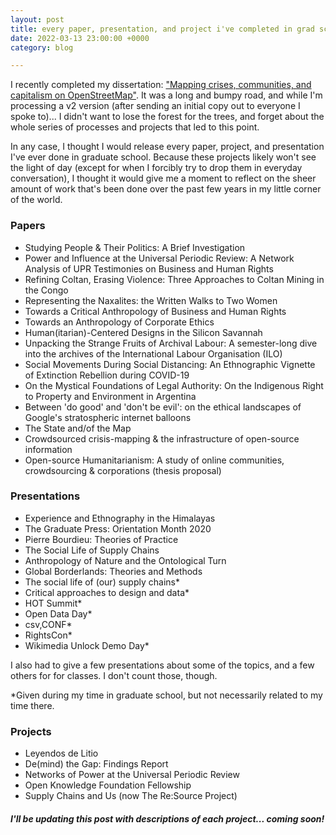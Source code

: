 ```yaml
---
layout: post
title: every paper, presentation, and project i've completed in grad school
date: 2022-03-13 23:00:00 +0000
category: blog

---
```

I recently completed my dissertation: ["Mapping crises, communities, and capitalism on OpenStreetMap"](https://twitter.com/aleesteele/status/1486295668465483781). It was a long and bumpy road, and while I'm processing a v2 version (after sending an initial copy out to everyone I spoke to)... I didn't want to lose the forest for the trees, and forget about the whole series of processes and projects that led to this point.

In any case, I thought I would release every paper, project, and presentation I've ever done in graduate school. Because these projects likely won't see the light of day (except for when I forcibly try to drop them in everyday conversation), I thought it would give me a moment to reflect on the sheer amount of work that's been done over the past few years in my little corner of the world.

### Papers

* Studying People & Their Politics: A Brief Investigation
* Power and Influence at the Universal Periodic Review: A Network Analysis of UPR Testimonies on Business and Human Rights
* Refining Coltan, Erasing Violence: Three Approaches to Coltan Mining in the Congo
* Representing the Naxalites: the Written Walks to Two Women
* Towards a Critical Anthropology of Business and Human Rights
* Towards an Anthropology of Corporate  Ethics
* Human(itarian)-Centered Designs in the Silicon Savannah
* Unpacking the Strange Fruits of Archival Labour: A semester-long dive into the archives of the International Labour Organisation (ILO)
* Social Movements During Social Distancing: An Ethnographic Vignette of Extinction Rebellion during COVID-19
* On the Mystical Foundations of Legal Authority: On the Indigenous Right to Property and Environment in Argentina
* Between 'do good' and 'don't be evil': on the ethical landscapes of Google's stratospheric internet balloons
* The State and/of the Map
* Crowdsourced crisis-mapping & the infrastructure of open-source information
* Open-source Humanitarianism: A study of online communities, crowdsourcing & corporations (thesis proposal)

### Presentations

* Experience and Ethnography in the Himalayas
* The Graduate Press: Orientation Month 2020
* Pierre Bourdieu: Theories of Practice
* The Social Life of Supply Chains
* Anthropology of Nature and the Ontological Turn
* Global Borderlands: Theories and Methods
* The social life of (our) supply chains*
* Critical approaches to design and data*
* HOT Summit*
* Open Data Day*
* csv,CONF*
* RightsCon*
* Wikimedia Unlock Demo Day*

I also had to give a few presentations about some of the topics, and a few others for for classes. I don't count those, though.

\*Given during my time in graduate school, but not necessarily related to my time there.

### Projects

* Leyendos de Litio
* De(mind) the Gap: Findings Report
* Networks of Power at the Universal Periodic Review
* Open Knowledge Foundation Fellowship
* Supply Chains and Us (now The Re:Source Project)

##### I'll be updating this post with descriptions of each project... coming soon!